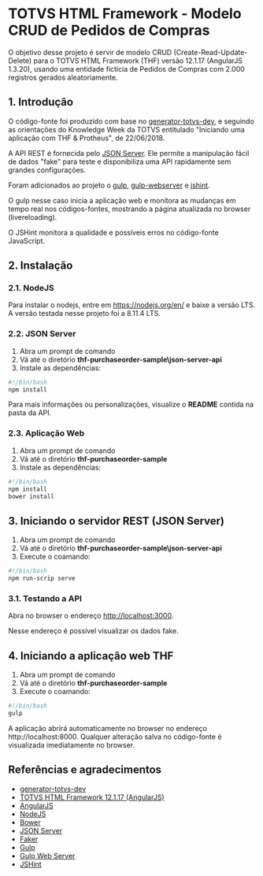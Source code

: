 # TOTVS HTML Framework - Modelo CRUD de Pedidos de Compras

O objetivo desse projeto é servir de modelo CRUD (Create-Read-Update-Delete) para o TOTVS HTML Framework (THF) versão 12.1.17 (AngularJS 1.3.20), usando uma entidade fictícia de Pedidos de Compras com 2.000 registros gerados aleatoriamente.

## 1. Introdução

O código-fonte foi produzido com base no [generator-totvs-dev](https://github.com/totvs/generator-totvs-dev), e seguindo as orientações do Knowledge Week da TOTVS entitulado "Iniciando uma aplicação com THF & Protheus", de 22/06/2018.

A API REST é fornecida pelo [JSON Server](https://github.com/typicode/json-server). Ele permite a manipulação fácil de dados "fake" para teste e disponibiliza uma API rapidamente sem grandes configurações.

Foram adicionados ao projeto o [gulp](https://github.com/gulpjs/gulp), [gulp-webserver](https://github.com/schickling/gulp-webserver) e [jshint](https://github.com/jshint/jshint).

O gulp nesse caso inicia a aplicação web e monitora as mudanças em tempo real nos códigos-fontes, mostrando a página atualizada no browser (livereloading).

O JSHint monitora a qualidade e possíveis erros no código-fonte JavaScript.

## 2. Instalação

### 2.1. NodeJS

Para instalar o nodejs, entre em https://nodejs.org/en/ e baixe a versão LTS.
A versão testada nesse projeto foi a 8.11.4 LTS.

### 2.2. JSON Server

1. Abra um prompt de comando
2. Vá até o diretório **thf-purchaseorder-sample\json-server-api**
3. Instale as dependências:

```bash
#!/bin/bash
npm install
```

Para mais informações ou personalizações, visualize o **README** contida na pasta da API.

### 2.3. Aplicação Web

1. Abra um prompt de comando
2. Vá até o diretório **thf-purchaseorder-sample**
3. Instale as dependências:

```bash
#!/bin/bash
npm install
bower install
```

## 3. Iniciando o servidor REST (JSON Server)

1. Abra um prompt de comando
2. Vá até o diretório **thf-purchaseorder-sample\json-server-api**
3. Execute o coamando:

```bash
#!/bin/bash
npm run-scrip serve
```

### 3.1. Testando a API

Abra no browser o endereço <http://localhost:3000>.

Nesse endereço é possível visualizar os dados fake.

## 4. Iniciando a aplicação web THF

1. Abra um prompt de comando
2. Vá até o diretório **thf-purchaseorder-sample**
3. Execute o coamando:

```bash
#!/bin/bash
gulp
```

A aplicação abrirá automaticamente no browser no endereço http://localhost:8000.
Qualquer alteração salva no código-fonte é visualizada imediatamente no browser.

## Referências e agradecimentos

- [generator-totvs-dev][1]
- [TOTVS HTML Framework 12.1.17 (AngularJS)][5]
- [AngularJS][6]
- [NodeJS][2]
- [Bower][9]
- [JSON Server][8]
- [Faker][10]
- [Gulp][3]
- [Gulp Web Server][4]
- [JSHint][7]

[1]: [https://github.com/totvs/generator-totvs-dev][2]
[2]: https://nodejs.org/en/
[3]: https://github.com/gulpjs/gulp
[4]: https://github.com/schickling/gulp-webserver
[5]: https://thf.totvs.com.br/12.1.17/#/
[6]: https://angularjs.org/
[7]: https://github.com/jshint/jshint
[8]: https://github.com/typicode/json-server
[9]: https://bower.io/
[10]: https://github.com/Marak/faker.js
